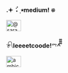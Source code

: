 <h3 align="left">.𖥔 ݁ ˖๋ ࣭ ⭑medium! 𔓘</h3>
<p align="left">
<a href="https://medium.com/@sarambica" target="blank"><img align="center" src="https://raw.githubusercontent.com/rahuldkjain/github-profile-readme-generator/master/src/images/icons/Social/medium.svg" alt="@sarambica" height="30" width="40" /></a>

<h3 align="left">𓍯leeeetcoode!𓍼^᪲᪲᪲</h3>
<p align="left">
<a href="https://www.leetcode.com/ambicasara" target="blank"><img align="center" src="https://raw.githubusercontent.com/rahuldkjain/github-profile-readme-generator/master/src/images/icons/Social/leet-code.svg" alt="ambicasara" height="30" width="40" /></a>
</p>

